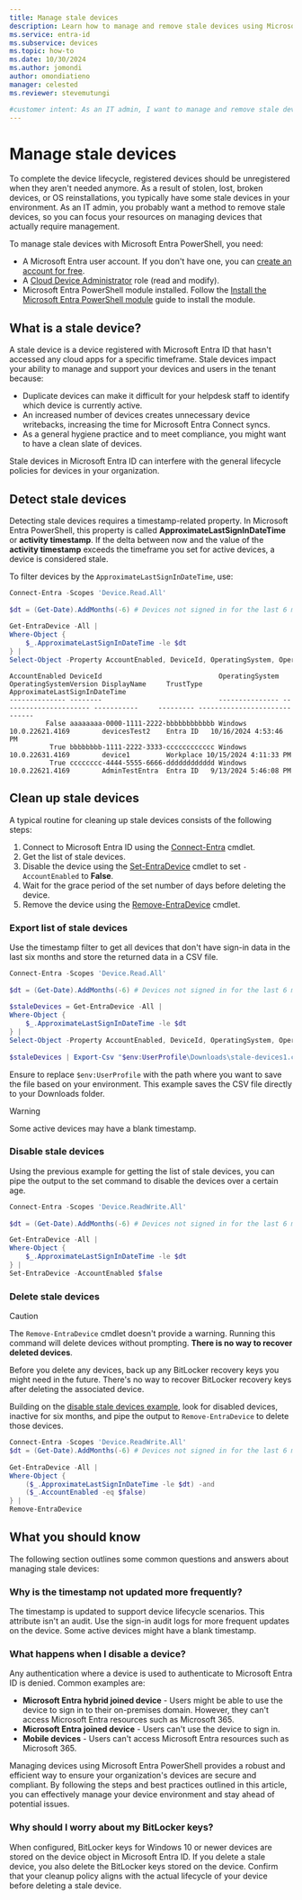 ```yaml
---  
title: Manage stale devices 
description: Learn how to manage and remove stale devices using Microsoft Entra PowerShell. This guide covers detection, cleanup processes, and best practices for efficient device management and compliance.
ms.service: entra-id  
ms.subservice: devices  
ms.topic: how-to  
ms.date: 10/30/2024  
ms.author: jomondi  
author: omondiatieno  
manager: celested  
ms.reviewer: stevemutungi

#customer intent: As an IT admin, I want to manage and remove stale devices using Microsoft Entra PowerShell so that I can focus resources on active devices, maintain compliance, and ensure efficient device management. 
---
```


# Manage stale devices  

To complete the device lifecycle, registered devices should be unregistered when they aren't needed anymore. As a result of stolen, lost, broken devices, or OS reinstallations, you typically have some stale devices in your environment. As an IT admin, you probably want a method to remove stale devices, so you can focus your resources on managing devices that actually require management.  

To manage stale devices with Microsoft Entra PowerShell, you need:  

- A Microsoft Entra user account. If you don't have one, you can [create an account for free][free-entra-id].
- A [Cloud Device Administrator][cloud-device-admin] role (read and modify).
- Microsoft Entra PowerShell module installed. Follow the [Install the Microsoft Entra PowerShell module][installation] guide to install the module.

## What is a stale device?  

A stale device is a device registered with Microsoft Entra ID that hasn't accessed any cloud apps for a specific timeframe. Stale devices impact your ability to manage and support your devices and users in the tenant because:  

- Duplicate devices can make it difficult for your helpdesk staff to identify which device is currently active.  
- An increased number of devices creates unnecessary device writebacks, increasing the time for Microsoft Entra Connect syncs.  
- As a general hygiene practice and to meet compliance, you might want to have a clean slate of devices.  

Stale devices in Microsoft Entra ID can interfere with the general lifecycle policies for devices in your organization.  

## Detect stale devices  

Detecting stale devices requires a timestamp-related property. In Microsoft Entra PowerShell, this property is called **ApproximateLastSignInDateTime** or **activity timestamp**. If the delta between now and the value of the **activity timestamp** exceeds the timeframe you set for active devices, a device is considered stale.  

To filter devices by the `ApproximateLastSignInDateTime`, use:  

```powershell
Connect-Entra -Scopes 'Device.Read.All'  
  
$dt = (Get-Date).AddMonths(-6) # Devices not signed in for the last 6 months  
  
Get-EntraDevice -All |  
Where-Object {  
    $_.ApproximateLastSignInDateTime -le $dt  
} |  
Select-Object -Property AccountEnabled, DeviceId, OperatingSystem, OperatingSystemVersion, DisplayName, TrustType, ApproximateLastSignInDateTime | ft
```

```Output
AccountEnabled DeviceId                             OperatingSystem OperatingSystemVersion DisplayName     TrustType ApproximateLastSignInDateTime
-------------- --------                             --------------- ---------------------- -----------     --------- -----------------------------
         False aaaaaaaa-0000-1111-2222-bbbbbbbbbbbb Windows         10.0.22621.4169        devicesTest2    Entra ID   10/16/2024 4:53:46 PM
          True bbbbbbbb-1111-2222-3333-cccccccccccc Windows         10.0.22631.4169        device1         Workplace 10/15/2024 4:11:33 PM
          True cccccccc-4444-5555-6666-dddddddddddd Windows         10.0.22621.4169        AdminTestEntra  Entra ID   9/13/2024 5:46:08 PM
```

## Clean up stale devices  

A typical routine for cleaning up stale devices consists of the following steps:  

1. Connect to Microsoft Entra ID using the [Connect-Entra][connect-entra] cmdlet.  
2. Get the list of stale devices.  
3. Disable the device using the [Set-EntraDevice][set-device] cmdlet to set `-AccountEnabled` to **False**.  
4. Wait for the grace period of the set number of days before deleting the device.  
5. Remove the device using the [Remove-EntraDevice][remove-device] cmdlet.  
  
### Export list of stale devices

Use the timestamp filter to get all devices that don't have sign-in data in the last six months and store the returned data in a CSV file.  

```powershell
Connect-Entra -Scopes 'Device.Read.All'  
  
$dt = (Get-Date).AddMonths(-6) # Devices not signed in for the last 6 months
  
$staleDevices = Get-EntraDevice -All |  
Where-Object {  
    $_.ApproximateLastSignInDateTime -le $dt  
} |  
Select-Object -Property AccountEnabled, DeviceId, OperatingSystem, OperatingSystemVersion, DisplayName, TrustType, ApproximateLastSignInDateTime  
  
$staleDevices | Export-Csv "$env:UserProfile\Downloads\stale-devices1.csv" -NoTypeInformation  
```

Ensure to replace `$env:UserProfile` with the path where you want to save the file based on your environment. This example saves the CSV file directly to your Downloads folder.

> [!WARNING]  
> Some active devices may have a blank timestamp.  

### Disable stale devices  

Using the previous example for getting the list of stale devices, you can pipe the output to the set command to disable the devices over a certain age.  

```powershell
Connect-Entra -Scopes 'Device.ReadWrite.All'  
  
$dt = (Get-Date).AddMonths(-6) # Devices not signed in for the last 6 months  

Get-EntraDevice -All | 
Where-Object {
    $_.ApproximateLastSignInDateTime -le $dt
} | 
Set-EntraDevice -AccountEnabled $false
```  

### Delete stale devices  

> [!CAUTION]  
> The `Remove-EntraDevice` cmdlet doesn't provide a warning. Running this command will delete devices without prompting. **There is no way to recover deleted devices**.  

Before you delete any devices, back up any BitLocker recovery keys you might need in the future. There's no way to recover BitLocker recovery keys after deleting the associated device.  

Building on the [disable stale devices example](#disable-stale-devices), look for disabled devices, inactive for six months, and pipe the output to `Remove-EntraDevice` to delete those devices.  

```powershell
Connect-Entra -Scopes 'Device.ReadWrite.All'   
$dt = (Get-Date).AddMonths(-6) # Devices not signed in for the last 6 months  
  
Get-EntraDevice -All |  
Where-Object {  
    ($_.ApproximateLastSignInDateTime -le $dt) -and  
    ($_.AccountEnabled -eq $false)  
} |  
Remove-EntraDevice
```

## What you should know

The following section outlines some common questions and answers about managing stale devices:

### Why is the timestamp not updated more frequently?  

The timestamp is updated to support device lifecycle scenarios. This attribute isn't an audit. Use the sign-in audit logs for more frequent updates on the device. Some active devices might have a blank timestamp.

### What happens when I disable a device?  

Any authentication where a device is used to authenticate to Microsoft Entra ID is denied. Common examples are:  

- **Microsoft Entra hybrid joined device** - Users might be able to use the device to sign in to their on-premises domain. However, they can't access Microsoft Entra resources such as Microsoft 365.  
- **Microsoft Entra joined device** - Users can't use the device to sign in.  
- **Mobile devices** - Users can't access Microsoft Entra resources such as Microsoft 365.  

Managing devices using Microsoft Entra PowerShell provides a robust and efficient way to ensure your organization's devices are secure and compliant. By following the steps and best practices outlined in this article, you can effectively manage your device environment and stay ahead of potential issues.

### Why should I worry about my BitLocker keys?  

When configured, BitLocker keys for Windows 10 or newer devices are stored on the device object in Microsoft Entra ID. If you delete a stale device, you also delete the BitLocker keys stored on the device. Confirm that your cleanup policy aligns with the actual lifecycle of your device before deleting a stale device.  

<!-- link references -->

[cloud-device-admin]: /entra/identity/role-based-access-control/permissions-reference#cloud-device-administrator  
[installation]: installation.md
[free-entra-id]: https://azure.microsoft.com/free/entra-id
[set-device]: /powershell/module/microsoft.graph.entra/set-entradevice
[remove-device]: /powershell/module/microsoft.graph.entra/remove-entradevice
[connect-entra]: /powershell/module/microsoft.graph.entra/connect-entra
